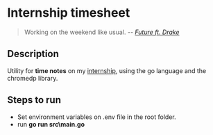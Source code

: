 # Internship timesheet

> Working on the weekend like usual.
> -- <cite>[Future ft. Drake][1]</cite>

## Description
Utility for **time notes** on my [internship](http://vtpro.seidorbrasil.com.br/), using the go language and the chromedp library.

## Steps to run

- Set environment variables on .env file in the root folder.
- run **go run src\main.go**

[1]: https://www.youtube.com/watch?v=l0U7SxXHkPY